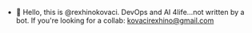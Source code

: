 - 👋 Hello, this is @rexhinokovaci.
DevOps and AI 4life...not written by a bot.
If you're looking for a collab:
kovacirexhino@gmail.com  
<!---
rexhinokovaci/rexhinokovaci is a ✨ special ✨ repository because its `README.md` (this file) appears on your GitHub profile.
You can click the Preview link to take a look at your changes.
--->
